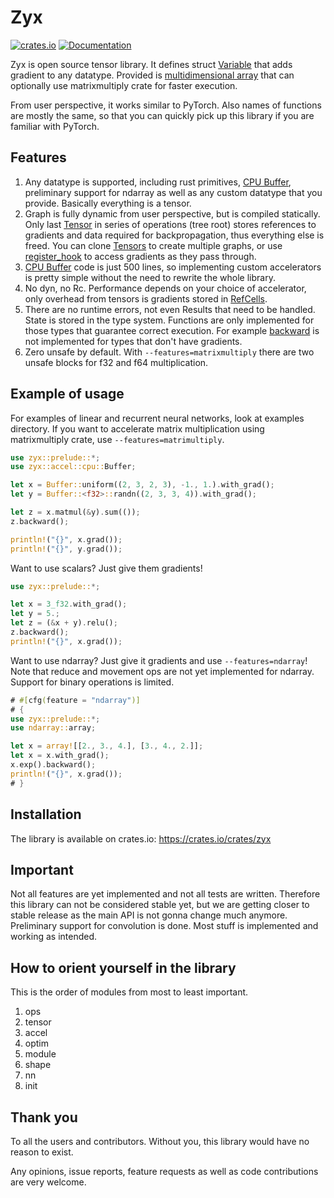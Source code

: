 # Zyx

[![crates.io](https://img.shields.io/crates/v/zyx.svg)](https://crates.io/crates/zyx)
[![Documentation](https://docs.rs/zyx/badge.svg)](https://docs.rs/zyx)

Zyx is open source tensor library. It defines struct [Variable](crate::tensor::Variable) that adds gradient to any datatype.
Provided is [multidimensional array](crate::accel::cpu::Buffer) that can optionally use matrixmultiply
crate for faster execution.

From user perspective, it works similar to PyTorch. Also names of functions are mostly the same,
so that you can quickly pick up this library if you are familiar with PyTorch.

## Features

1. Any datatype is supported, including rust primitives, [CPU Buffer](crate::accel::cpu::Buffer), preliminary support for ndarray
   as well as any custom datatype that you provide. Basically everything is a tensor.
2. Graph is fully dynamic from user perspective, but is compiled statically. Only last [Tensor](crate::tensor::Tensor)
   in series of operations (tree root) stores references to gradients and data required for backpropagation,
   thus everything else is freed. You can clone [Tensors](crate::tensor::Tensor) to create multiple graphs,
   or use [register_hook](crate::tensor::Tensor::register_hook()) to access gradients as they pass through.
3. [CPU Buffer](crate::accel::cpu::Buffer) code is just 500 lines, so implementing custom accelerators is pretty simple
   without the need to rewrite the whole library.
4. No dyn, no Rc. Performance depends on your choice of accelerator, only overhead from tensors is gradients stored
   in [RefCells](crate::tensor::Variable).
5. There are no runtime errors, not even Results that need to be handled. State is stored in the type system. 
   Functions are only implemented for those types that guarantee correct execution. For example [backward](crate::tensor::Tensor::backward()) is not implemented for types that don't have gradients.
6. Zero unsafe by default. With `--features=matrixmultiply` there are two unsafe blocks for f32 and f64 multiplication.

## Example of usage

For examples of linear and recurrent neural networks, look at examples directory.
If you want to accelerate matrix multiplication using matrixmultiply crate, use `--features=matrimultiply`.

```rust
use zyx::prelude::*;
use zyx::accel::cpu::Buffer;

let x = Buffer::uniform((2, 3, 2, 3), -1., 1.).with_grad();
let y = Buffer::<f32>::randn((2, 3, 3, 4)).with_grad();

let z = x.matmul(&y).sum(());
z.backward();

println!("{}", x.grad());
println!("{}", y.grad());
```

Want to use scalars? Just give them gradients!

```rust
use zyx::prelude::*;

let x = 3_f32.with_grad();
let y = 5.;
let z = (&x + y).relu();
z.backward();
println!("{}", x.grad());
```

Want to use ndarray? Just give it gradients and use `--features=ndarray`!
Note that reduce and movement ops are not yet implemented for ndarray. Support for binary operations is limited.

```rust
# #[cfg(feature = "ndarray")]
# {
use zyx::prelude::*;
use ndarray::array;

let x = array![[2., 3., 4.], [3., 4., 2.]];
let x = x.with_grad();
x.exp().backward();
println!("{}", x.grad());
# }
```

## Installation

The library is available on crates.io: <https://crates.io/crates/zyx>

## Important

Not all features are yet implemented and not all tests are written.
Therefore this library can not be considered stable yet, but we are getting closer to stable release as the main API is not gonna change much anymore.
Preliminary support for convolution is done.
Most stuff is implemented and working as intended.

## How to orient yourself in the library

This is the order of modules from most to least important.
1. ops
2. tensor
3. accel
4. optim
5. module
6. shape
7. nn
8. init

## Thank you

To all the users and contributors. Without you, this library would have no reason to exist.

Any opinions, issue reports, feature requests as well as code contributions are very welcome.

